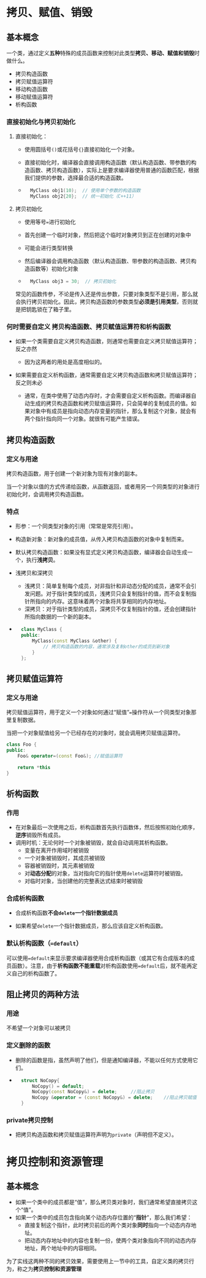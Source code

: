 # 拷贝、赋值、销毁

## 基本概念

一个类，通过定义**五种**特殊的成员函数来控制对此类型**拷贝、移动、赋值和销毁**时做什么。

- 拷贝构造函数
- 拷贝赋值运算符
- 移动构造函数
- 移动赋值运算符
- 析构函数

### 直接初始化与拷贝初始化

1.  直接初始化：

	- 使用圆括号`()`或花括号`{}`直接初始化一个对象。

	- 直接初始化时，编译器会直接调用构造函数（默认构造函数、带参数的构造函数、拷贝构造函数），实际上是要求编译器使用普通的函数匹配，根据我们提供的参数，选择最合适的构造函数。

	- ```c++
		MyClass obj1(10);  // 使用单个参数的构造函数
		MyClass obj2{20};  // 统一初始化（C++11）
		```

2. 拷贝初始化

	- 使用等号`=`进行初始化
	
	- 首先创建一个临时对象，然后把这个临时对象拷贝到正在创建的对象中
	
	- 可能会进行类型转换
	
	- 然后编译器会调用构造函数（默认构造函数、带参数的构造函数、拷贝构造函数等）初始化对象
	
	- ```c++
		MyClass obj3 = 30;  // 拷贝初始化
		```
	
	常见的函数传参，不论是传入还是传出参数，只要对象类型不是引用，那么就会执行拷贝初始化。因此，拷贝构造函数的参数类型**必须是引用类型**，否则就是把钥匙锁在了箱子里。

### 何时需要自定义 拷贝构造函数、拷贝赋值运算符和析构函数

- 如果一个类需要自定义拷贝构造函数，则通常也需要自定义拷贝赋值运算符；反之亦然
	- 因为这两者的用处是高度相似的。

- 如果需要自定义析构函数，通常需要自定义拷贝构造函数和拷贝赋值运算符；反之则未必
	- 通常，在类中使用了动态内存时，才会需要自定义析构函数。而编译器自动生成的拷贝构造函数和拷贝赋值运算符，只会简单的复制成员的值。如果对象中有成员是指向动态内存变量的指针，那么复制这个对象，就会有两个指针指向同一个对象。就很有可能产生错误。

## 拷贝构造函数

### 定义与用途

拷贝构造函数，用于创建一个新对象为现有对象的副本。

当一个对象以值的方式传递给函数，从函数返回，或者用另一个同类型的对象进行初始化时，会调用拷贝构造函数。

### 特点

- 形参：一个同类型对象的引用（常常是常亮引用）。
- 构造新对象：新对象的成员值，从传入拷贝构造函数的对象中复制而来。
- 默认拷贝构造函数：如果没有显式定义拷贝构造函数，编译器会自动生成一个，执行**浅拷贝**。

- 浅拷贝和深拷贝

	- 浅拷贝：简单复制每个成员，对非指针和非动态分配的成员，通常不会引发问题。对于指针类型的成员，浅拷贝只会复制指针的值，而不会复制指针所指向的内存。这意味着两个对象将共享相同的内存地址。	
	- 深拷贝：对于指针类型的成员，深拷贝不仅复制指针的值，还会创建指针所指向数据的一个新的副本。

- ```c++
	class MyClass {
	public:
	    MyClass(const MyClass &other) {
	        // 拷贝构造函数的内容，通常涉及复制other的成员到新对象
	    }
	};
	```

## 拷贝赋值运算符

### 定义与用途

拷贝赋值运算符，用于定义一个对象如何通过“赋值”`=`操作符从一个同类型对象那里复制数据。

当把一个对象赋值给另一个已经存在的对象时，就会调用拷贝赋值运算符。

```c++
class Foo {
public:
	Foo& operator=(const Foo&); //赋值运算符
    
    return *this
}
```

## 析构函数

### 作用

- 在对象最后一次使用之后，析构函数首先执行函数体，然后按照初始化顺序，**逆序**销毁所有成员。
- 调用时机：无论何时一个对象被销毁，就会自动调用其析构函数。
	- 变量在离开作用域时被销毁
	- 一个对象被销毁时，其成员被销毁
	- 容器被销毁时，其元素被销毁
	- 对**动态分配**的对象，当对指向它的指针使用`delete`运算符时被销毁。
	- 对临时对象，当创建他的完整表达式结束时被销毁

### 合成析构函数

- 合成析构函数**不会`delete`一个指针数据成员**

- 如果希望`delete`一个指针数据成员，那么应该自定义析构函数。

### 默认析构函数（`=default`）

可以使用`=default`来显示要求编译器使用合成析构函数（或其它有合成版本的成员函数）。注意，由于**析构函数不能重载**对析构函数使用`=default`后，就不能再定义自己的析构函数了。

## 阻止拷贝的两种方法

### 用途

不希望一个对象可以被拷贝

### 定义删除的函数

- 删除的函数是指，虽然声明了他们，但是通知编译器，不能以任何方式使用它们。

- ```c++
	struct NoCopy{
		NoCopy() = default;
		NoCopy(const NoCopy&) = delete;		//阻止拷贝
		NoCopy &operator = (const NoCopy&) = delete;	//阻止拷贝赋值
	}
	```

### private拷贝控制

- 把拷贝构造函数和拷贝赋值运算符声明为`private`（声明但不定义）。

# 拷贝控制和资源管理

## 基本概念

- 如果一个类中的成员都是“值”，那么拷贝类对象时，我们通常希望直接拷贝这个“值”。
- 如果一个类中的成员包含指向某个动态内存位置的“**指针**”，那么我们希望：
	- 直接复制这个指针，此时拷贝前后的两个类对象**同时**指向一个动态内存地址。
	- 把动态内存地址中的内容也复制一份，使两个类对象指向不同的动态内存地址，两个地址中的内容相同。

为了实线这两种不同的拷贝效果，需要使用上一节中的工具，自定义类的拷贝行为，称之为**拷贝控制和资源管理**

